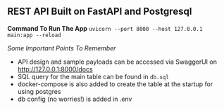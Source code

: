 ## REST API Built on FastAPI and Postgresql

**Command To Run The App**
`uvicorn --port 8000 --host 127.0.0.1 main:app --reload`

*Some Important Points To Remember*
- API design and sample payloads can be accessed via SwaggerUI on http://127.0.0.1:8000/docs
- SQL query for the main table can be found in `db.sql`
- docker-compose is also added to create the table at the startup for using postgres
- db config (no worries!) is added in .env